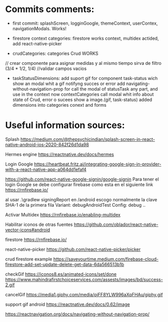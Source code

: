# Commits comments:
- first commit: splashScreen, logginGoogle, themeContext, userContex, navigationModals. Works! 

- firestore context categories: firestore works context, multidex actided, add react-native-picker

- crudCategories: categories Crud WORKS

// crear componente para asignar medidas y al mismo tiempo sirva de filtro (3/4 * 1/2, 1/4)
//validar campos vacios

- taskStatusDimensions:
add suport gif for component task-status wich show an modal whit a gif notifyng succes or error
add navigating-without-navigation-prop for call the modal of statusTask any part, and use in the context
now contextCategories call modal whit info about state of Crud, error o sucees show a image.(gif, task-status)
added dimensions into categories conext and forms


# Useful information sources:

Splash
https://medium.com/@thepsychicindian/splash-screen-in-react-native-android-ios-2020-842f26d1da98

Hermes engine
https://reactnative.dev/docs/hermes

Login Google
https://heartbeat.fritz.ai/integrating-google-sign-in-provider-with-a-react-native-app-a064dd1efaf4

https://github.com/react-native-google-signin/google-signin
Para tener el login Google se debe configurar firebase como esta en el siguiente link 
https://rnfirebase.io/

al usar .\gradlew signingReport en /android escogo normalmente la clave SHA-1 de la primera fila
Variant: debugAndroidTest
Config: debug
..

Activar Multidex
https://rnfirebase.io/enabling-multidex


Habilitar iconos de otras fuentes
https://github.com/oblador/react-native-vector-icons#android

firestore
https://rnfirebase.io/

react-native-picker
https://github.com/react-native-picker/picker

crud firestore example
https://saveyourtime.medium.com/firebase-cloud-firestore-add-set-update-delete-get-data-6da566513b1b



checkGif
https://iconos8.es/animated-icons/set/done
https://www.mahindrafirstchoiceservices.com/assests/images/bd/success-2.gif


cancelGif
https://media1.giphy.com/media/pjFF8YLW996aXqFHAu/giphy.gif

support gif android
https://reactnative.dev/docs/0.62/image

https://reactnavigation.org/docs/navigating-without-navigation-prop/